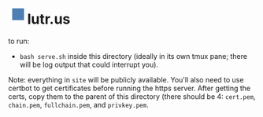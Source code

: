 # ![](lutrus_32x32.png?raw=true) lutr.us

to run:
* `bash serve.sh` inside this directory (ideally in its own tmux pane; there will be log output that could interrupt you).

Note: everything in `site` will be publicly available. You'll also need to use certbot to get certificates before running the https server. After getting the certs, copy them to the parent of this directory (there should be 4: `cert.pem`, `chain.pem`, `fullchain.pem`, and `privkey.pem`.
